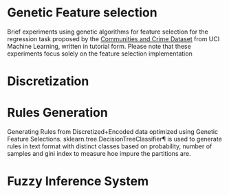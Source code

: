 # Genetic Feature selection
Brief experiments using genetic algorithms for feature selection for the regression task proposed by the <a href="http://archive.ics.uci.edu/ml/datasets/communities+and+crime">Communities and Crime Dataset</a> from UCI Machine Learning, written in tutorial form. Please note that these experiments focus solely on the feature selection implementation
# Discretization
# Rules Generation
Generating Rules from Discretized+Encoded data optimized using Genetic Feature Selections. sklearn.tree.DecisionTreeClassifier¶ is used to generate rules in text format with distinct classes based on probability, number of samples and gini index to measure hoe impure the partitions are.
# Fuzzy Inference System
